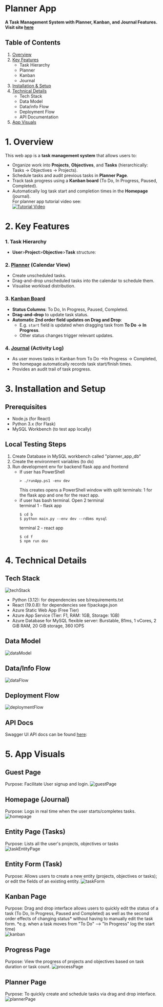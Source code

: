 
# Planner App  
**A Task Management System with Planner, Kanban, and Journal Features. Visit site [here]([PlannerApp](https://lively-meadow-088461003.6.azurestaticapps.net/))**
## **Table of Contents**
1. [Overview](#overview)
2. [Key Features](#2-key-features)
   - Task Hierarchy 
   - Planner 
   - Kanban 
   - Journal
3. [Installation & Setup](#3-installation-and-setup)
4. [Technical Details](#4-technical-details)
   - Tech Stack
   - Data Model
   - Data/info Flow
   - Deployment Flow
   - API Documentation
5. [App Visuals](#5-app-visuals)

# 1. Overview 
This web app is a **task management system** that allows users to:
- Organize work into **Projects**, **Objectives**, and **Tasks** (hierarchically: Tasks → Objectives → Projects).
- Schedule tasks and audit previous tasks in **Planner Page**.
- Track task progress using a **Kanban board** (To Do, In Progress, Paused, Completed).
- Automatically log task start and completion times in the **Homepage** (journal).<br/>
For planner app tutorial video see:<br/>
[![Tutorial Video](static/videoThumbnail.png)](https://www.youtube.com/watch?v=DPIR3Oeixjo)

# 2. Key Features
### **1. Task Hierarchy**
- **User**>**Project**>**Objective**>**Task** structure: 
### **2. [Planner]((#planner-page)) (Calendar View)**
- Create unscheduled tasks.
- Drag-and-drop unscheduled tasks into the calendar to schedule them.
- Visualise workload distribution.
### **3. [Kanban Board](#kanban-page)**
- **Status Columns**: To Do, In Progress, Paused, Completed.
- **Drag-and-drop** to update task status.
- **Automatic 2nd order field updates on Drag and Drop**:
    - E.g. `start` field is updated when dragging task from **To Do → In Progress**.
    - Other status changes trigger relevant updates.
### **4. [Journal](#homepage-journal) (Activity Log)**
- As user moves tasks in Kanban from To Do ->In Progress -> Completed, the homepage automatically records task start/finish times.
- Provides an audit trail of task progress.
# 3. Installation and Setup
## **Prerequisites**
- Node.js (for React)
- Python 3.x (for Flask)
- MySQL Workbench (to test app locally)

## Local Testing Steps
1) Create Database in MySQL workbench called "planner_app_db"
2) Create the environment variables (to do) 
3) Run development env for backend flask app and frontend
	 - If user has PowerShell 
		```
		> ./runApp.ps1 -env dev
		```
		This creates opens a PowerShell window with split terminals: 1 for the flask app and one for the react app.
	- if user has bash terminal. Open 2 terminal<br/>
		terminal 1 - flask app
		```
		$ cd b
		$ python main.py --env dev --rdbms mysql
		```
		terminal 2 - react app
		```
		$ cd f
		$ npm run dev
		```

# 4. Technical Details
## Tech Stack
![techStack](static/techStack.png)
- Python (3.12): for dependencies see b/requirements.txt
- React (19.0.8): for dependencies see f/package.json
- Azure Static Web App (Free Tier)
- Azure App Service (Tier: F1, RAM: 1GB, Storage: 1GB)
- Azure Database for MySQL flexible server: Burstable, B1ms, 1 vCores, 2 GiB RAM, 20 GiB storage, 360 IOPS
## Data Model 
![dataModel](static/dataModel.png)

## Data/Info Flow
![dataFlow](static/dataFlow.png)

## Deployment Flow
![deploymentFlow](static/deploymentFlow.png)
## API Docs
Swagger UI API docs can be found [here](https://plannerappbackendnc-dad9ghcgd6ame2cc.ukwest-01.azurewebsites.net/api/docs): 
# 5. App Visuals
## Guest Page
Purpose: Facilitate User signup and login. 
![guestPage](static/guestPage.png)
## Homepage (Journal)
Purpose: Logs in real time when the user starts/completes tasks.<br/>
![homepage](static/homepage.png)

## Entity Page (Tasks)
Purpose: Lists all the user's projects, objectives or tasks<br/>
![taskEntityPage](static/taskEntityPage.png)
## Entity Form (Task)
Purpose: Allows users to create a new entity (projects, objectives or tasks); or edit the fields of an existing entity. 
![taskForm](static/taskForm.png)
## Kanban Page
Purpose: Drag and drop interface allows users to quickly edit the status of a task (To Do, In Progress, Paused and Completed) as well as the second order effects of changing status* without having to manually edit the task form. 
\*e.g. when a task moves from "To Do" --> "In Progress" log the start time)  
![kanban](static/kanban.png)
## Progress Page
Purpose: View the progress of projects and objectives based on task duration or task count. 
![processPage](static/processPage.png)

## Planner Page
Purpose: To quickly create and schedule tasks via drag and drop interface. 
![plannerPage](static/plannerPage.png)

